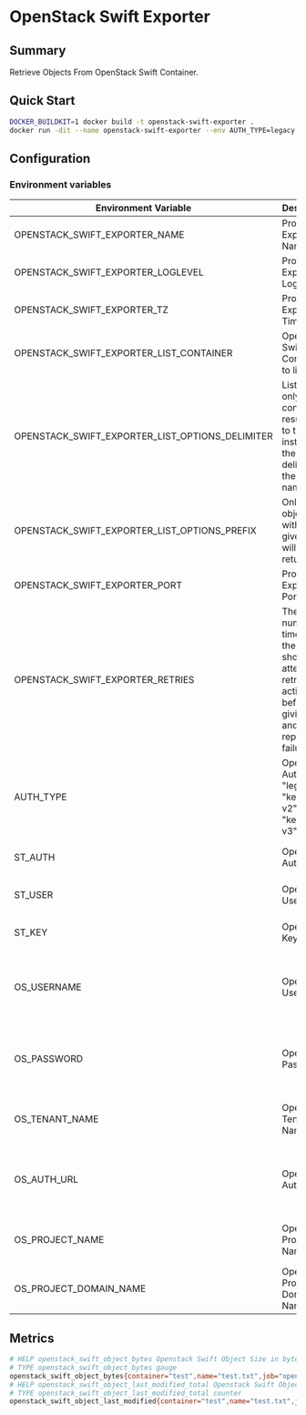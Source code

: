 # OpenStack Swift Exporter

## Summary

Retrieve Objects From OpenStack Swift Container.

## Quick Start

```bash
DOCKER_BUILDKIT=1 docker build -t openstack-swift-exporter .
docker run -dit --name openstack-swift-exporter --env AUTH_TYPE=legacy --env ST_AUTH=http://<swift_url>:8080/auth/v1.0 --env ST_USER=test:tester --env ST_KEY=testing --env OPENSTACK_SWIFT_EXPORTER_LIST_CONTAINER=test openstack-swift-exporter
```

## Configuration

### Environment variables

| Environment Variable                            | Description                                                                                                        | Required                                         | Default                  |
|-------------------------------------------------|--------------------------------------------------------------------------------------------------------------------|--------------------------------------------------|--------------------------|
| OPENSTACK_SWIFT_EXPORTER_NAME                   | Prometheus Exporter Name                                                                                           | no                                               | openstack-swift-exporter |
| OPENSTACK_SWIFT_EXPORTER_LOGLEVEL               | Prometheus Exporter Log Level                                                                                      | no                                               | INFO                     |
| OPENSTACK_SWIFT_EXPORTER_TZ                     | Prometheus Exporter Time Zone                                                                                      | no                                               | Europe/Paris             |
| OPENSTACK_SWIFT_EXPORTER_LIST_CONTAINER         | OpenStack Swift Container to list                                                                                  | yes                                              | None                     |
| OPENSTACK_SWIFT_EXPORTER_LIST_OPTIONS_DELIMITER | Listings only contain results up to the first instance of the delimiter in the object name                         | no                                               | None                     |
| OPENSTACK_SWIFT_EXPORTER_LIST_OPTIONS_PREFIX    | Only objects with the given prefix will be returned                                                                | no                                               | None                     |
| OPENSTACK_SWIFT_EXPORTER_PORT                   | Prometheus Exporter Port                                                                                           | no                                               | 8123                     |
| OPENSTACK_SWIFT_EXPORTER_RETRIES                | The number of times that the library should attempt to retry HTTP actions before giving up and reporting a failure | no                                               | 1                        |
| AUTH_TYPE                                       | OpenStack Auth Type : "legacy" or "keystone-v2" or "keystone-v3"                                                   | yes                                              | keystone-v3              |
| ST_AUTH                                         | OpenStack Auth URL                                                                                                 | yes for "legacy" auth type                       | None                     |
| ST_USER                                         | OpenStack User                                                                                                     | yes for "legacy" auth type                       | None                     |
| ST_KEY                                          | OpenStack Key                                                                                                      | yes for "legacy" auth type                       | None                     |
| OS_USERNAME                                     | OpenStack Username                                                                                                 | yes for "keystone-v2" or "keystone-v3" auth type | None                     |
| OS_PASSWORD                                     | OpenStack Password                                                                                                 | yes for "keystone-v2" or "keystone-v3" auth type | None                     |
| OS_TENANT_NAME                                  | OpenStack Tenant Name                                                                                              | yes for "keystone-v2" auth type                  | None                     |
| OS_AUTH_URL                                     | OpenStack Auth URL                                                                                                 | yes for "keystone-v2" or "keystone-v3" auth type | None                     |
| OS_PROJECT_NAME                                 | OpenStack Project Name                                                                                             | yes for "keystone-v3" auth type                  | None                     |
| OS_PROJECT_DOMAIN_NAME                          | OpenStack Project Domain Name                                                                                      | yes for "keystone-v3" auth type                  | None                     |

## Metrics

```bash
# HELP openstack_swift_object_bytes Openstack Swift Object Size in bytes.
# TYPE openstack_swift_object_bytes gauge
openstack_swift_object_bytes{container="test",name="test.txt",job="openstack-swift-exporter"} 4.0
# HELP openstack_swift_object_last_modified_total Openstack Swift Object Last Modified Datetime.
# TYPE openstack_swift_object_last_modified_total counter
openstack_swift_object_last_modified{container="test",name="test.txt",job="openstack-swift-exporter"} 1.70020871710237e+09
```
